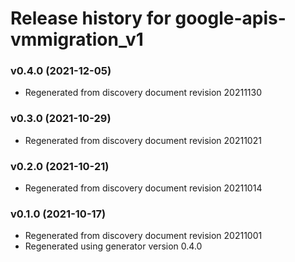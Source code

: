 # Release history for google-apis-vmmigration_v1

### v0.4.0 (2021-12-05)

* Regenerated from discovery document revision 20211130

### v0.3.0 (2021-10-29)

* Regenerated from discovery document revision 20211021

### v0.2.0 (2021-10-21)

* Regenerated from discovery document revision 20211014

### v0.1.0 (2021-10-17)

* Regenerated from discovery document revision 20211001
* Regenerated using generator version 0.4.0

